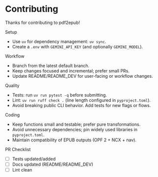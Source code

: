# Contributing

Thanks for contributing to pdf2epub!

Setup

-   Use `uv` for dependency management: `uv sync`.
-   Create a `.env` with `GEMINI_API_KEY` (and optionally `GEMINI_MODEL`).

Workflow

-   Branch from the latest default branch.
-   Keep changes focused and incremental; prefer small PRs.
-   Update README/README_DEV for user-facing or workflow changes.

Quality

-   Tests: run `uv run pytest -q` before submitting.
-   Lint: `uv run ruff check .` (line length configured in `pyproject.toml`).
-   Avoid breaking public CLI behavior. Add tests for new flags or flows.

Coding

-   Keep functions small and testable; prefer pure transformations.
-   Avoid unnecessary dependencies; pin widely used libraries in `pyproject.toml`.
-   Maintain compatibility of EPUB outputs (OPF 2 + NCX + nav).

PR Checklist

-   [ ] Tests updated/added
-   [ ] Docs updated (README/README_DEV)
-   [ ] Lint clean
